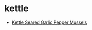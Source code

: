 # kettle

 * [Kettle Seared Garlic Pepper Mussels](index/k/kettle-seared-garlic-pepper-mussels-363229.json)
